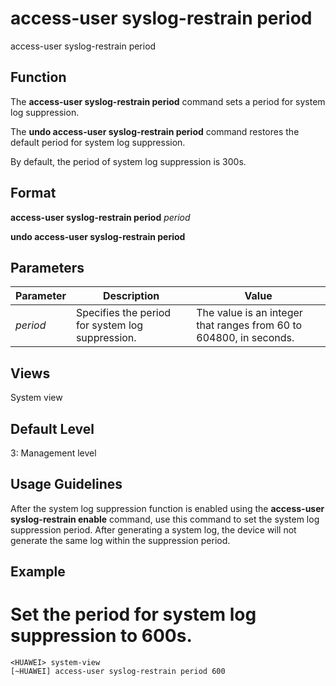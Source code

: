 access-user syslog-restrain period
==================================

access-user syslog-restrain period

Function
--------

The **access-user syslog-restrain period** command sets a period for system log suppression.

The **undo access-user syslog-restrain period** command restores the default period for system log suppression.

By default, the period of system log suppression is 300s.



Format
------

**access-user syslog-restrain period** *period*

**undo access-user syslog-restrain period**



Parameters
----------

| Parameter | Description | Value |
| --- | --- | --- |
| *period* | Specifies the period for system log suppression. | The value is an integer that ranges from 60 to 604800, in seconds. |




Views
-----

System view



Default Level
-------------

3: Management level



Usage Guidelines
----------------

After the system log suppression function is enabled using the **access-user syslog-restrain enable** command, use this command to set the system log suppression period. After generating a system log, the device will not generate the same log within the suppression period.



Example
-------

# Set the period for system log suppression to 600s.
```
<HUAWEI> system-view
[~HUAWEI] access-user syslog-restrain period 600

```